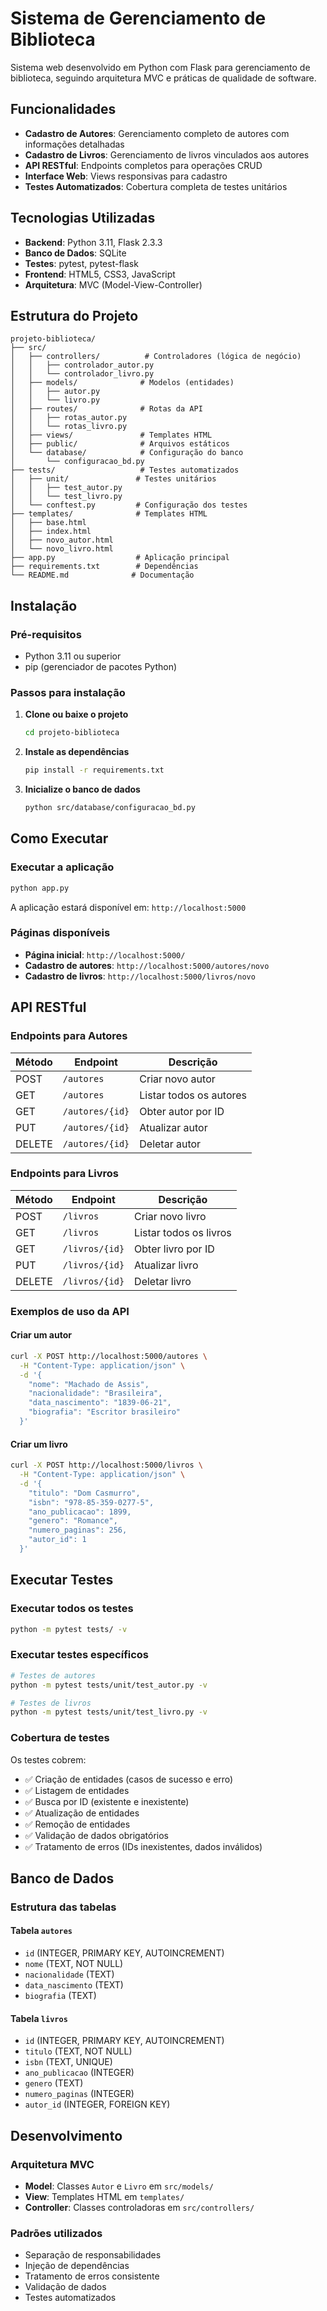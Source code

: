 # Sistema de Gerenciamento de Biblioteca

Sistema web desenvolvido em Python com Flask para gerenciamento de biblioteca, seguindo arquitetura MVC e práticas de qualidade de software.

## Funcionalidades

- **Cadastro de Autores**: Gerenciamento completo de autores com informações detalhadas
- **Cadastro de Livros**: Gerenciamento de livros vinculados aos autores
- **API RESTful**: Endpoints completos para operações CRUD
- **Interface Web**: Views responsivas para cadastro
- **Testes Automatizados**: Cobertura completa de testes unitários

## Tecnologias Utilizadas

- **Backend**: Python 3.11, Flask 2.3.3
- **Banco de Dados**: SQLite
- **Testes**: pytest, pytest-flask
- **Frontend**: HTML5, CSS3, JavaScript
- **Arquitetura**: MVC (Model-View-Controller)

## Estrutura do Projeto

```
projeto-biblioteca/
├── src/
│   ├── controllers/          # Controladores (lógica de negócio)
│   │   ├── controlador_autor.py
│   │   └── controlador_livro.py
│   ├── models/              # Modelos (entidades)
│   │   ├── autor.py
│   │   └── livro.py
│   ├── routes/              # Rotas da API
│   │   ├── rotas_autor.py
│   │   └── rotas_livro.py
│   ├── views/               # Templates HTML
│   ├── public/              # Arquivos estáticos
│   └── database/            # Configuração do banco
│       └── configuracao_bd.py
├── tests/                   # Testes automatizados
│   ├── unit/               # Testes unitários
│   │   ├── test_autor.py
│   │   └── test_livro.py
│   └── conftest.py         # Configuração dos testes
├── templates/              # Templates HTML
│   ├── base.html
│   ├── index.html
│   ├── novo_autor.html
│   └── novo_livro.html
├── app.py                  # Aplicação principal
├── requirements.txt        # Dependências
└── README.md              # Documentação
```

## Instalação

### Pré-requisitos

- Python 3.11 ou superior
- pip (gerenciador de pacotes Python)

### Passos para instalação

1. **Clone ou baixe o projeto**
   ```bash
   cd projeto-biblioteca
   ```

2. **Instale as dependências**
   ```bash
   pip install -r requirements.txt
   ```

3. **Inicialize o banco de dados**
   ```bash
   python src/database/configuracao_bd.py
   ```

## Como Executar

### Executar a aplicação

```bash
python app.py
```

A aplicação estará disponível em: `http://localhost:5000`

### Páginas disponíveis

- **Página inicial**: `http://localhost:5000/`
- **Cadastro de autores**: `http://localhost:5000/autores/novo`
- **Cadastro de livros**: `http://localhost:5000/livros/novo`

## API RESTful

### Endpoints para Autores

| Método | Endpoint | Descrição |
|--------|----------|-----------|
| POST | `/autores` | Criar novo autor |
| GET | `/autores` | Listar todos os autores |
| GET | `/autores/{id}` | Obter autor por ID |
| PUT | `/autores/{id}` | Atualizar autor |
| DELETE | `/autores/{id}` | Deletar autor |

### Endpoints para Livros

| Método | Endpoint | Descrição |
|--------|----------|-----------|
| POST | `/livros` | Criar novo livro |
| GET | `/livros` | Listar todos os livros |
| GET | `/livros/{id}` | Obter livro por ID |
| PUT | `/livros/{id}` | Atualizar livro |
| DELETE | `/livros/{id}` | Deletar livro |

### Exemplos de uso da API

#### Criar um autor
```bash
curl -X POST http://localhost:5000/autores \
  -H "Content-Type: application/json" \
  -d '{
    "nome": "Machado de Assis",
    "nacionalidade": "Brasileira",
    "data_nascimento": "1839-06-21",
    "biografia": "Escritor brasileiro"
  }'
```

#### Criar um livro
```bash
curl -X POST http://localhost:5000/livros \
  -H "Content-Type: application/json" \
  -d '{
    "titulo": "Dom Casmurro",
    "isbn": "978-85-359-0277-5",
    "ano_publicacao": 1899,
    "genero": "Romance",
    "numero_paginas": 256,
    "autor_id": 1
  }'
```

## Executar Testes

### Executar todos os testes
```bash
python -m pytest tests/ -v
```

### Executar testes específicos
```bash
# Testes de autores
python -m pytest tests/unit/test_autor.py -v

# Testes de livros
python -m pytest tests/unit/test_livro.py -v
```

### Cobertura de testes

Os testes cobrem:
- ✅ Criação de entidades (casos de sucesso e erro)
- ✅ Listagem de entidades
- ✅ Busca por ID (existente e inexistente)
- ✅ Atualização de entidades
- ✅ Remoção de entidades
- ✅ Validação de dados obrigatórios
- ✅ Tratamento de erros (IDs inexistentes, dados inválidos)

## Banco de Dados

### Estrutura das tabelas

#### Tabela `autores`
- `id` (INTEGER, PRIMARY KEY, AUTOINCREMENT)
- `nome` (TEXT, NOT NULL)
- `nacionalidade` (TEXT)
- `data_nascimento` (TEXT)
- `biografia` (TEXT)

#### Tabela `livros`
- `id` (INTEGER, PRIMARY KEY, AUTOINCREMENT)
- `titulo` (TEXT, NOT NULL)
- `isbn` (TEXT, UNIQUE)
- `ano_publicacao` (INTEGER)
- `genero` (TEXT)
- `numero_paginas` (INTEGER)
- `autor_id` (INTEGER, FOREIGN KEY)

## Desenvolvimento

### Arquitetura MVC

- **Model**: Classes `Autor` e `Livro` em `src/models/`
- **View**: Templates HTML em `templates/`
- **Controller**: Classes controladoras em `src/controllers/`

### Padrões utilizados

- Separação de responsabilidades
- Injeção de dependências
- Tratamento de erros consistente
- Validação de dados
- Testes automatizados
